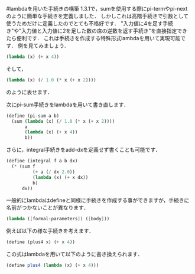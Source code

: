 #lambdaを用いた手続きの構築
1.3.1で，sumを使用する際にpi-termやpi-nextのように簡単な手続きを定義しました．
しかしこれは高階手続きで引数として使うためだけに定義したのでとても不格好です．
"入力値に4を足す手続き"や"入力値と入力値に2を足した数の席の逆数を返す手続き"を直接指定できたら便利です．
これは手続きを作成する特殊形式lambdaを用いて実現可能です．
例を見てみましょう．
```scheme
(lambda (x) (+ x 4))
```
そして，
```scheme
(lambda (x) (/ 1.0 (* x (+ x 2))))

```
のように表せます．

次にpi-sum手続きをlambdaを用いて書き直します．
```scheme
(define (pi-sum a b)
  (sum (lambda (x) (/ 1.0 (* x (+ x 2))))
       a
       (lambda (x) (+ x 4))
       b))
```
さらに，integral手続きをadd-dxを定義せず書くことも可能です．
```scheme
(define (integral f a b dx)
  (* (sum f
          (+ a (/ dx 2.0))
          (lambda (x) (+ x dx))
          b)
      dx))
```

一般的にlambdaはdefineと同様に手続きを作成する事ができますが，手続きに名前がつかないことが異なります．
```scheme
(lambda ([formal-parameters]) ([body]))
```

例えば以下の様な手続きを考えます．
```scheme
(define (plus4 x) (+ x 4))
```
この式はlambdaを用いて以下のように書き換えられます．
```scheme
(define plus4 (lambda (x) (+ x 4)))
```
